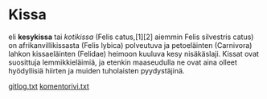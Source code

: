 # Kissa
eli **kesykissa** tai *kotikissa* (Felis catus,[1][2] aiemmin Felis silvestris catus) on afrikanvillikissasta (Felis lybica) polveutuva ja petoeläinten (Carnivora) lahkon kissaeläinten (Felidae) heimoon kuuluva kesy nisäkäslaji. Kissat ovat suosittuja lemmikkieläimiä, ja etenkin maaseudulla ne ovat aina olleet hyödyllisiä hiirten ja muiden tuholaisten pyydystäjinä.

[gitlog.txt](https://github.com/jjuliacaroline/ot-harkka/blob/master/laskarit/viikko1/gitlog.txt)
[komentorivi.txt](https://github.com/jjuliacaroline/ot-harkka/blob/master/laskarit/viikko1/komentorivi.txt)
